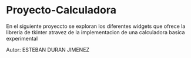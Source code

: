 # Proyecto-Calculadora
En el siguiente proyeccto se exploran los diferentes widgets que ofrece la libreria de tkinter atravez de la implementacion de una calculadora basica experimental

Autor: ESTEBAN DURAN JIMENEZ 
